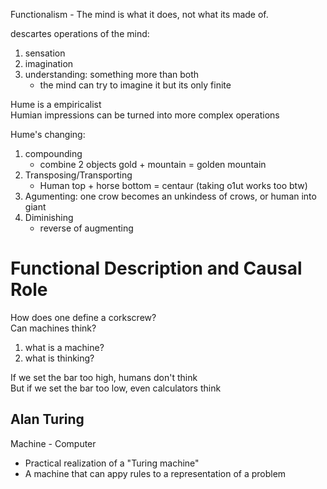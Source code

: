 Functionalism - The mind is what it does, not what its made of.  


descartes operations of the mind:  
1. sensation
2. imagination  
3. understanding: something more than both
    - the mind can try to imagine it but its only finite  

Hume is a empiricalist  
Humian impressions can be turned into more complex operations  

Hume's changing:  
1. compounding
    - combine 2 objects gold + mountain  = golden mountain
2. Transposing/Transporting
    - Human top + horse bottom = centaur
    (taking o1ut works too btw)
3. Agumenting: one crow becomes an unkindess of crows, or human into giant
4. Diminishing
    - reverse of augmenting

# Functional Description and Causal Role
How does one define a corkscrew?  
Can machines think?  
1. what is a machine?
2. what is thinking?

If we set the bar too high, humans don't think  
But if we set the bar too low, even calculators think

## Alan Turing  
Machine - Computer  
- Practical realization of a "Turing machine"
- A machine that can appy rules to a representation of a problem

